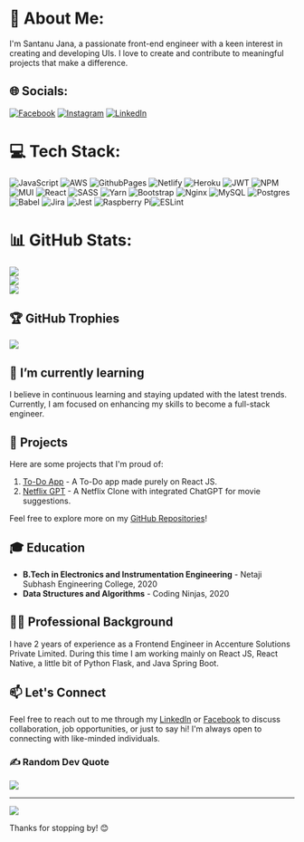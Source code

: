 # 💫 About Me:
I'm Santanu Jana, a passionate front-end engineer with a keen interest in creating and developing UIs. I love to create and contribute to meaningful projects that make a difference.


## 🌐 Socials:
[![Facebook](https://img.shields.io/badge/Facebook-%231877F2.svg?logo=Facebook&logoColor=white)](https://facebook.com/santanu.jana.313) [![Instagram](https://img.shields.io/badge/Instagram-%23E4405F.svg?logo=Instagram&logoColor=white)](https://instagram.com/santanu.jana.313) [![LinkedIn](https://img.shields.io/badge/LinkedIn-%230077B5.svg?logo=linkedin&logoColor=white)](https://linkedin.com/in/santanu-jana-366535166) 

# 💻 Tech Stack:
![JavaScript](https://img.shields.io/badge/javascript-%23323330.svg?style=plastic&logo=javascript&logoColor=%23F7DF1E) ![AWS](https://img.shields.io/badge/AWS-%23FF9900.svg?style=plastic&logo=amazon-aws&logoColor=white) ![GithubPages](https://img.shields.io/badge/github%20pages-121013?style=plastic&logo=github&logoColor=white) ![Netlify](https://img.shields.io/badge/netlify-%23000000.svg?style=plastic&logo=netlify&logoColor=#00C7B7) ![Heroku](https://img.shields.io/badge/heroku-%23430098.svg?style=plastic&logo=heroku&logoColor=white) ![JWT](https://img.shields.io/badge/JWT-black?style=plastic&logo=JSON%20web%20tokens) ![NPM](https://img.shields.io/badge/NPM-%23CB3837.svg?style=plastic&logo=npm&logoColor=white) ![MUI](https://img.shields.io/badge/MUI-%230081CB.svg?style=plastic&logo=mui&logoColor=white) ![React](https://img.shields.io/badge/react-%2320232a.svg?style=plastic&logo=react&logoColor=%2361DAFB) ![SASS](https://img.shields.io/badge/SASS-hotpink.svg?style=plastic&logo=SASS&logoColor=white) ![Yarn](https://img.shields.io/badge/yarn-%232C8EBB.svg?style=plastic&logo=yarn&logoColor=white) ![Bootstrap](https://img.shields.io/badge/bootstrap-%238511FA.svg?style=plastic&logo=bootstrap&logoColor=white) ![Nginx](https://img.shields.io/badge/nginx-%23009639.svg?style=plastic&logo=nginx&logoColor=white) ![MySQL](https://img.shields.io/badge/mysql-%2300000f.svg?style=plastic&logo=mysql&logoColor=white) ![Postgres](https://img.shields.io/badge/postgres-%23316192.svg?style=plastic&logo=postgresql&logoColor=white) ![Babel](https://img.shields.io/badge/Babel-F9DC3e?style=plastic&logo=babel&logoColor=black) ![Jira](https://img.shields.io/badge/jira-%230A0FFF.svg?style=plastic&logo=jira&logoColor=white) ![Jest](https://img.shields.io/badge/-jest-%23C21325?style=plastic&logo=jest&logoColor=white) ![Raspberry Pi](https://img.shields.io/badge/-RaspberryPi-C51A4A?style=plastic&logo=Raspberry-Pi)![ESLint](https://img.shields.io/badge/ESLint-4B3263?style=plastic&logo=eslint&logoColor=white)
# 📊 GitHub Stats:
![](https://github-readme-stats.vercel.app/api?username=santanujana12&theme=synthwave&hide_border=false&include_all_commits=true&count_private=true)<br/>
![](https://github-readme-streak-stats.herokuapp.com/?user=santanujana12&theme=synthwave&hide_border=false)<br/>
![](https://github-readme-stats.vercel.app/api/top-langs/?username=santanujana12&theme=synthwave&hide_border=false&include_all_commits=true&count_private=true&layout=compact)

## 🏆 GitHub Trophies
![](https://github-profile-trophy.vercel.app/?username=santanujana12&theme=radical&no-frame=false&no-bg=true&margin-w=4)

## 🌱 I’m currently learning

I believe in continuous learning and staying updated with the latest trends. Currently, I am focused on enhancing my skills to become a full-stack engineer.

## 🔧 Projects

Here are some projects that I'm proud of:

1. [To-Do App](https://github.com/santanujana12/ReactTo-Do/tree/master) - A To-Do app made purely on React JS.
2. [Netflix GPT](https://github.com/santanujana12/netflix-gpt) - A Netflix Clone with integrated ChatGPT for movie suggestions.

Feel free to explore more on my [GitHub Repositories](https://github.com/santanujana12)!

## 🎓 Education

- **B.Tech in Electronics and Instrumentation Engineering** - Netaji Subhash Engineering College, 2020
- **Data Structures and Algorithms** - Coding Ninjas, 2020

## 👨‍💻 Professional Background

I have 2 years of experience as a Frontend Engineer in Accenture Solutions Private Limited. During this time I am working mainly on React JS, React Native, a little bit of Python Flask, and Java Spring Boot.

## 📫 Let's Connect

Feel free to reach out to me through my [LinkedIn](https://www.linkedin.com/in/santanu-jana-366535166/) or [Facebook](https://www.facebook.com/santanu.jana.313) to discuss collaboration, job opportunities, or just to say hi! I'm always open to connecting with like-minded individuals.

### ✍️ Random Dev Quote
![](https://quotes-github-readme.vercel.app/api?type=horizontal&theme=radical)


<!--### 😂 Random Dev Meme -->
<!--<img src='https://randommeme-five.vercel.app/' style="height: 400px;"/>-->

---
[![](https://visitcount.itsvg.in/api?id=santanujana12&icon=0&color=11)](https://visitcount.itsvg.in)

Thanks for stopping by! 😊

<!-- Proudly created with GPRM ( https://gprm.itsvg.in ) -->
